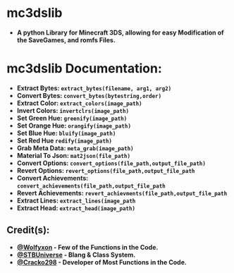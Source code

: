 # mc3dslib
- **A python Library for Minecraft 3DS, allowing for easy Modification of the SaveGames, and romfs Files.**





# mc3dslib Documentation:

- **Extract Bytes:    `extract_bytes(filename, arg1, arg2)`**
- **Convert Bytes:    `convert_bytes(bytestring,order)`**
- **Extract Color:    `extract_colors(image_path)`**
- **Invert Colors:    `invertclrs(image_path)`**
- **Set Green Hue:    `greenify(image_path)`**
- **Set Orange Hue:   `orangify(image_path)`**
- **Set Blue Hue:     `bluify(image_path)`**
- **Set Red Hue       `redify(image_path)`**
- **Grab Meta Data:   `meta_grab(image_path)`**
- **Material To Json: `mat2json(file_path)`**
- **Convert Options:  `convert_options(file_path,output_file_path)`**
- **Revert Options:   `revert_options(file_path,output_file_path`**
- **Convert Achievements: `convert_achievements(file_path,output_file_path`**
- **Revert Achievements: `revert_achievments(file_path,output_file_path`**
- **Extract Lines: `extract_lines(image_path`**
- **Extract Head: `extract_head(image_path)`**

## Credit(s):
- **[@Wolfyxon](https://github.com/Wolfyxon) - Few of the Functions in the Code.**
- **[@STBUniverse](https://github.com/STBrian) - Blang & Class System.**
- **[@Cracko298](https://github.com/Cracko298) - Developer of Most Functions in the Code.**
